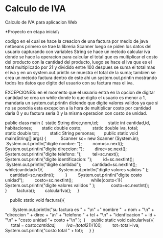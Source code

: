 # Calculo de IVA
Calculo de IVA para aplicacion Web




\*Proyecto en etapa inicial\\





codigo en el cual se hace la creacion de una factura por medio de java netbeans 
primero se trae la libreria Scanner luego se piden los datos del usuario capturando con variables String se hace un metodo calcular iva donde se hace la operacion para calcular el total que es multiplicar el costo del producto con la cantidad del producto, luego se hace el iva que es el total multiplicado por 21 y dividido entre 100 despues se suma el total mas el iva y en un system.out.println se muestra el total de la suma; tambien se crea un metodo factura dentro de este ahi un system.out.println mostrando todos los datos que digito del usuario con su factura mas el iva.

EXCEPCIONES:
en el momento que el usuario entra en la opcion de digitar cantidad se crea un while donde lo que digito el usuario es menor a 1, mandaria un system.out.println diciendo que digite valores validos ya que si no se pondria esta excepcion a la hora de multiplicar costo por cantidad daria 0 y su factura seria 0 y la misma operacion con costo de unidad.

public class main {
 static String direc,nom,tel;
       static int cantidad,id, habitaciones;
       static double costo;
        static double iva, total;
        static double tot;
        static String personas;
 
    public static void main(String[] args) {
   
       Scanner sc= new Scanner (System.in);
         System.out.println("digite nombre: ");
        nom=sc.next();
        System.out.println("digite direccion: ");
        direc=sc.next();
        System.out.println("digite telefono: ");
        tel=sc.next();
        System.out.println("digite identificacion: ");
        id=sc.nextInt();  
       System.out.println("digite cantidad");
        cantidad=sc.nextInt();
        while(cantidad<1){
            System.out.println("digite valores validos " );
            cantidad=sc.nextInt();
        }
        System.out.println("digite costo unidad");
        costo=sc.nextInt();
     
        while(costo<1){
            System.out.println("digite valores validos " );
            costo=sc.nextInt();
        }
       factura();
       calcularIva();
    }

    public static void factura(){
   

 
    System.out.println("su factura es " + "\n" +" nombre "  + nom + "\n" + "direccion " + direc + "\n" + "telefono " + tel + "\n" + "idenficacion " + id + "\n" + "costo unidad "+ costo +"\n" );
 }
    public static void calcularIva(){
         total = costo*cantidad;
        iva=(total*21)/100;
        tot=total+iva;
        System.out.println("costo total " + tot);
    }
}
